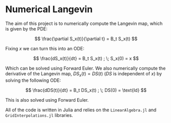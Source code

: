# Numerical Langevin

The aim of this project is to numerically compute the Langevin map, which is given by the PDE:

$$
\frac{\partial S_x(t)}{\partial t} = B_t S_x(t)
$$

Fixing $x$ we can turn this into an ODE:

$$
\frac{dS_x(t)}{dt} = B_t S_x(t) ; \; S_x(0) = x
$$

Which can be solved using Forward Euler. We also numerically compute the derivative of the Langevin map, $DS_x(t) = DS(t)$ ($DS$ is independent of $x$) by solving the following ODE:

$$
\frac{dDS(t)}{dt} = B_t DS_x(t) ; \; DS(0) = \text{Id}
$$

This is also solved using Forward Euler.

All of the code is written in Julia and relies on the `LinearAlgebra.jl` and `GridInterpolations.jl` libraries.
